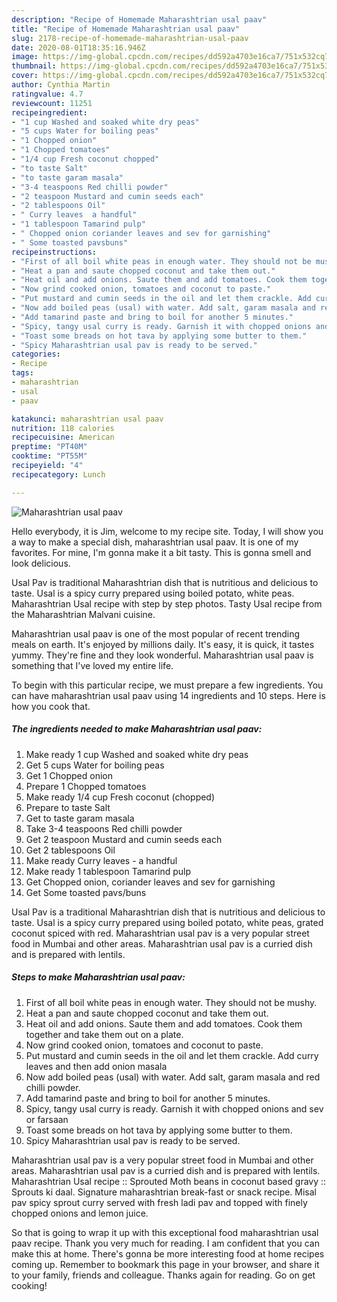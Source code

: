 ```yaml
---
description: "Recipe of Homemade Maharashtrian usal paav"
title: "Recipe of Homemade Maharashtrian usal paav"
slug: 2178-recipe-of-homemade-maharashtrian-usal-paav
date: 2020-08-01T18:35:16.946Z
image: https://img-global.cpcdn.com/recipes/dd592a4703e16ca7/751x532cq70/maharashtrian-usal-paav-recipe-main-photo.jpg
thumbnail: https://img-global.cpcdn.com/recipes/dd592a4703e16ca7/751x532cq70/maharashtrian-usal-paav-recipe-main-photo.jpg
cover: https://img-global.cpcdn.com/recipes/dd592a4703e16ca7/751x532cq70/maharashtrian-usal-paav-recipe-main-photo.jpg
author: Cynthia Martin
ratingvalue: 4.7
reviewcount: 11251
recipeingredient:
- "1 cup Washed and soaked white dry peas"
- "5 cups Water for boiling peas"
- "1 Chopped onion"
- "1 Chopped tomatoes"
- "1/4 cup Fresh coconut chopped"
- "to taste Salt"
- "to taste garam masala"
- "3-4 teaspoons Red chilli powder"
- "2 teaspoon Mustard and cumin seeds each"
- "2 tablespoons Oil"
- " Curry leaves  a handful"
- "1 tablespoon Tamarind pulp"
- " Chopped onion coriander leaves and sev for garnishing"
- " Some toasted pavsbuns"
recipeinstructions:
- "First of all boil white peas in enough water. They should not be mushy."
- "Heat a pan and saute chopped coconut and take them out."
- "Heat oil and add onions. Saute them and add tomatoes. Cook them together and take them out on a plate."
- "Now grind cooked onion, tomatoes and coconut to paste."
- "Put mustard and cumin seeds in the oil and let them crackle. Add curry leaves and then add onion masala"
- "Now add boiled peas (usal) with water. Add salt, garam masala and red chilli powder."
- "Add tamarind paste and bring to boil for another 5 minutes."
- "Spicy, tangy usal curry is ready. Garnish it with chopped onions and sev or farsaan"
- "Toast some breads on hot tava by applying some butter to them."
- "Spicy Maharashtrian usal pav is ready to be served."
categories:
- Recipe
tags:
- maharashtrian
- usal
- paav

katakunci: maharashtrian usal paav 
nutrition: 118 calories
recipecuisine: American
preptime: "PT40M"
cooktime: "PT55M"
recipeyield: "4"
recipecategory: Lunch

---
```



![Maharashtrian usal paav](https://img-global.cpcdn.com/recipes/dd592a4703e16ca7/751x532cq70/maharashtrian-usal-paav-recipe-main-photo.jpg)

Hello everybody, it is Jim, welcome to my recipe site. Today, I will show you a way to make a special dish, maharashtrian usal paav. It is one of my favorites. For mine, I'm gonna make it a bit tasty. This is gonna smell and look delicious.

Usal Pav is traditional Maharashtrian dish that is nutritious and delicious to taste. Usal is a spicy curry prepared using boiled potato, white peas. Maharashtrian Usal recipe with step by step photos. Tasty Usal recipe from the Maharashtrian Malvani cuisine.

Maharashtrian usal paav is one of the most popular of recent trending meals on earth. It's enjoyed by millions daily. It's easy, it is quick, it tastes yummy. They're fine and they look wonderful. Maharashtrian usal paav is something that I've loved my entire life.


To begin with this particular recipe, we must prepare a few ingredients. You can have maharashtrian usal paav using 14 ingredients and 10 steps. Here is how you cook that.

<!--inarticleads1-->

##### The ingredients needed to make Maharashtrian usal paav:

1. Make ready 1 cup Washed and soaked white dry peas
1. Get 5 cups Water for boiling peas
1. Get 1 Chopped onion
1. Prepare 1 Chopped tomatoes
1. Make ready 1/4 cup Fresh coconut (chopped)
1. Prepare to taste Salt
1. Get to taste garam masala
1. Take 3-4 teaspoons Red chilli powder
1. Get 2 teaspoon Mustard and cumin seeds each
1. Get 2 tablespoons Oil
1. Make ready  Curry leaves - a handful
1. Make ready 1 tablespoon Tamarind pulp
1. Get  Chopped onion, coriander leaves and sev for garnishing
1. Get  Some toasted pavs/buns


Usal Pav is a traditional Maharashtrian dish that is nutritious and delicious to taste. Usal is a spicy curry prepared using boiled potato, white peas, grated coconut spiced with red. Maharashtrian usal pav is a very popular street food in Mumbai and other areas. Maharashtrian usal pav is a curried dish and is prepared with lentils. 

<!--inarticleads2-->

##### Steps to make Maharashtrian usal paav:

1. First of all boil white peas in enough water. They should not be mushy.
1. Heat a pan and saute chopped coconut and take them out.
1. Heat oil and add onions. Saute them and add tomatoes. Cook them together and take them out on a plate.
1. Now grind cooked onion, tomatoes and coconut to paste.
1. Put mustard and cumin seeds in the oil and let them crackle. Add curry leaves and then add onion masala
1. Now add boiled peas (usal) with water. Add salt, garam masala and red chilli powder.
1. Add tamarind paste and bring to boil for another 5 minutes.
1. Spicy, tangy usal curry is ready. Garnish it with chopped onions and sev or farsaan
1. Toast some breads on hot tava by applying some butter to them.
1. Spicy Maharashtrian usal pav is ready to be served.


Maharashtrian usal pav is a very popular street food in Mumbai and other areas. Maharashtrian usal pav is a curried dish and is prepared with lentils. Maharashtrian Usal recipe :: Sprouted Moth beans in coconut based gravy :: Sprouts ki daal. Signature maharashtrian break-fast or snack recipe. Misal pav spicy sprout curry served with fresh ladi pav and topped with finely chopped onions and lemon juice. 

So that is going to wrap it up with this exceptional food maharashtrian usal paav recipe. Thank you very much for reading. I am confident that you can make this at home. There's gonna be more interesting food at home recipes coming up. Remember to bookmark this page in your browser, and share it to your family, friends and colleague. Thanks again for reading. Go on get cooking!
